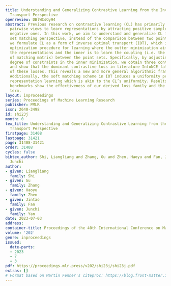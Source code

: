 ```yaml
---
title: Understanding and Generalizing Contrastive Learning from the Inverse Optimal
  Transport Perspective
openreview: DBlWCsOy94
abstract: Previous research on contrastive learning (CL) has primarily focused on
  pairwise views to learn representations by attracting positive samples and repelling
  negative ones. In this work, we aim to understand and generalize CL from a point
  set matching perspective, instead of the comparison between two points. Specifically,
  we formulate CL as a form of inverse optimal transport (IOT), which involves a bilevel
  optimization procedure for learning where the outter minimization aims to learn
  the representations and the inner is to learn the coupling (i.e. the probability
  of matching matrix) between the point sets. Specifically, by adjusting the relaxation
  degree of constraints in the inner minimization, we obtain three contrastive losses
  and show that the dominant contrastive loss in literature InfoNCE falls into one
  of these losses. This reveals a new and more general algorithmic framework for CL.
  Additionally, the soft matching scheme in IOT induces a uniformity penalty to enhance
  representation learning which is akin to the CL’s uniformity. Results on vision
  benchmarks show the effectiveness of our derived loss family and the new uniformity
  term.
layout: inproceedings
series: Proceedings of Machine Learning Research
publisher: PMLR
issn: 2640-3498
id: shi23j
month: 0
tex_title: Understanding and Generalizing Contrastive Learning from the Inverse Optimal
  Transport Perspective
firstpage: 31408
lastpage: 31421
page: 31408-31421
order: 31408
cycles: false
bibtex_author: Shi, Liangliang and Zhang, Gu and Zhen, Haoyu and Fan, Jintao and Yan,
  Junchi
author:
- given: Liangliang
  family: Shi
- given: Gu
  family: Zhang
- given: Haoyu
  family: Zhen
- given: Jintao
  family: Fan
- given: Junchi
  family: Yan
date: 2023-07-03
address: 
container-title: Proceedings of the 40th International Conference on Machine Learning
volume: '202'
genre: inproceedings
issued:
  date-parts:
  - 2023
  - 7
  - 3
pdf: https://proceedings.mlr.press/v202/shi23j/shi23j.pdf
extras: []
# Format based on Martin Fenner's citeproc: https://blog.front-matter.io/posts/citeproc-yaml-for-bibliographies/
---
```

